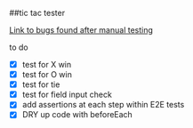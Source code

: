 ##tic tac tester

[Link to bugs found after manual testing](https://docs.google.com/document/d/1VrIW_LSaSX-TvN4kO4JjKJYYIBHfljdd5igBaMaEO_g/edit#)

to do
- [x] test for X win
- [x] test for O win
- [x] test for tie
- [x] test for field input check
- [x] add assertions at each step within E2E tests
- [x] DRY up code with beforeEach